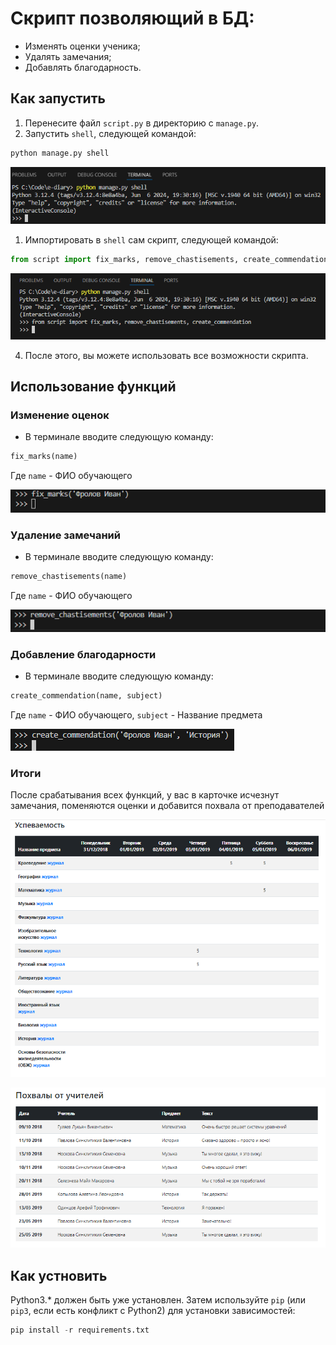 # Скрипт позволяющий в БД: 

- Изменять оценки ученика;
- Удалять замечания;
- Добавлять благодарность.

## Как запустить

1. Перенесите файл ``` script.py ``` в директорию с ``` manage.py ```.
2. Запустить ``` shell ```, следующей командой:

```python
python manage.py shell
```

![Запуск shell](README/1.png)

1. Импортировать в ``` shell ``` сам скрипт, следующей командой:

```python
from script import fix_marks, remove_chastisements, create_commendation
```

![import скрипта](README/2.png)

4. После этого, вы можете использовать все возможности скрипта.

## Использование функций

### Изменение оценок

- В терминале вводите следующую команду:

```python
fix_marks(name)
```

Где ``` name ``` - ФИО обучающего

![Запуск функции, изменения оценок](README/3.png)

### Удаление замечаний

- В терминале вводите следующую команду:

```python
remove_chastisements(name)
```

Где ``` name ``` - ФИО обучающего

![Запуск функции, удаления замечаний](README/4.png)

### Добавление благодарности

- В терминале вводите следующую команду:

```python
create_commendation(name, subject)
```

Где ``` name ``` - ФИО обучающего, 
    ``` subject ``` - Название предмета

![Запуск функции, добавление благодарности](README/5.png)

### Итоги

После срабатывания всех функций, у вас в карточке исчезнут замечания, поменяются оценки и добавится похвала от преподавателей

![Изменение оценок](README/6.png)

![Добавление благодарности](README/7.png)

## Как устновить 

Python3.* должен быть уже установлен. 
Затем используйте `pip` (или `pip3`, если есть конфликт с Python2) для установки зависимостей:

```python
pip install -r requirements.txt
```
